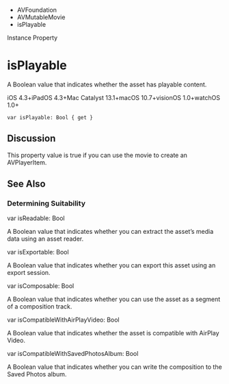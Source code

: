 

- AVFoundation
- AVMutableMovie
-  isPlayable 

Instance Property

# isPlayable

A Boolean value that indicates whether the asset has playable content.

iOS 4.3+iPadOS 4.3+Mac Catalyst 13.1+macOS 10.7+visionOS 1.0+watchOS 1.0+

``` source
var isPlayable: Bool { get }
```

## Discussion

This property value is true if you can use the movie to create an AVPlayerItem.

## See Also

### Determining Suitability

var isReadable: Bool

A Boolean value that indicates whether you can extract the asset’s media data using an asset reader.

var isExportable: Bool

A Boolean value that indicates whether you can export this asset using an export session.

var isComposable: Bool

A Boolean value that indicates whether you can use the asset as a segment of a composition track.

var isCompatibleWithAirPlayVideo: Bool

A Boolean value that indicates whether the asset is compatible with AirPlay Video.

var isCompatibleWithSavedPhotosAlbum: Bool

A Boolean value that indicates whether you can write the composition to the Saved Photos album.

